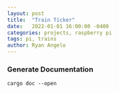 ```yaml
---
layout: post
title:  "Train Ticker"
date:   2022-01-01 16:00:00 -0400
categories: projects, raspberry pi
tags: pi, trains
author: Ryan Angelo
---
```


### Generate Documentation
`cargo doc --open`